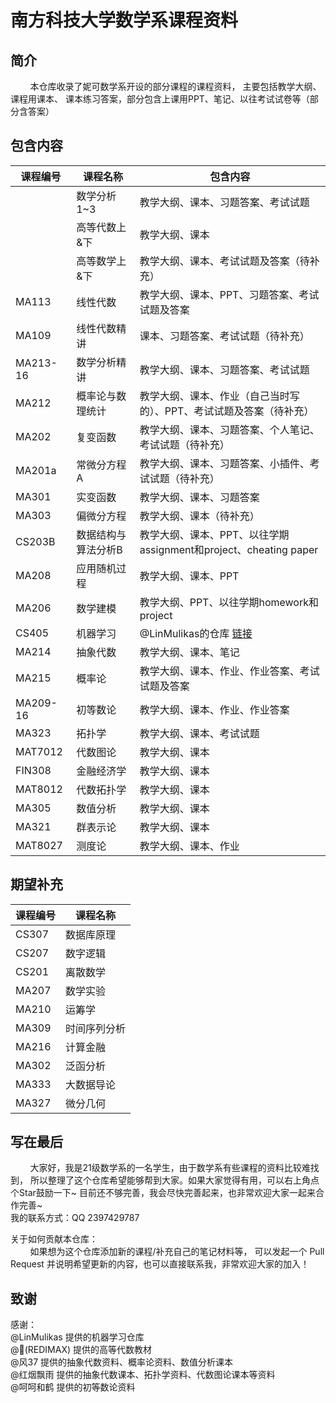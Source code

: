 # 南方科技大学数学系课程资料

## 简介
&nbsp;&nbsp;&nbsp;&nbsp;&nbsp;&nbsp;&nbsp;&nbsp;本仓库收录了妮可数学系开设的部分课程的课程资料，
主要包括教学大纲、课程用课本、 课本练习答案，部分包含上课用PPT、笔记、以往考试试卷等（部分含答案）

## 包含内容

| 课程编号     | 课程名称       | 包含内容                                                                              |
|----------|------------|-----------------------------------------------------------------------------------|
|          | 数学分析1~3    | 教学大纲、课本、习题答案、考试试题                                                                 |
|          | 高等代数上&下    | 教学大纲、课本                                                                           |
|          | 高等数学上&下    | 教学大纲、课本、考试试题及答案（待补充）                                                              |
| MA113    | 线性代数       | 教学大纲、课本、PPT、习题答案、考试试题及答案                                                          |
| MA109    | 线性代数精讲     | 课本、习题答案、考试试题（待补充）                                                                 |
| MA213-16 | 数学分析精讲     | 教学大纲、课本、习题答案、考试试题                                                                 |
| MA212    | 概率论与数理统计   | 教学大纲、课本、作业（自己当时写的）、PPT、考试试题及答案（待补充）                                               |
| MA202    | 复变函数       | 教学大纲、课本、习题答案、个人笔记、考试试题（待补充）                                                       |
| MA201a   | 常微分方程A     | 教学大纲、课本、习题答案、小插件、考试试题（待补充）                                                        |
| MA301    | 实变函数       | 教学大纲、课本、习题答案                                                                      |
| MA303    | 偏微分方程      | 教学大纲、课本（待补充）                                                                      |
| CS203B   | 数据结构与算法分析B | 教学大纲、课本、PPT、以往学期assignment和project、cheating paper                                 |
| MA208    | 应用随机过程     | 教学大纲、课本、PPT                                                                       |
| MA206    | 数学建模       | 教学大纲、PPT、以往学期homework和project                                                     |
| CS405    | 机器学习       | @LinMulikas的仓库 [链接](https://github.com/LinMulikas/SUSTech-CS405-Machine-Learning) |
| MA214    | 抽象代数       | 教学大纲、课本、笔记                                                                        |
| MA215    | 概率论        | 教学大纲、课本、作业、作业答案、考试试题及答案                                                           |
| MA209-16 | 初等数论       | 教学大纲、课本、作业、作业答案                                                                   |
| MA323    | 拓扑学        | 教学大纲、课本、考试试题                                                                      |
| MAT7012  | 代数图论       | 教学大纲、课本                                                                           |
| FIN308   | 金融经济学      | 教学大纲、课本                                                                           |
| MAT8012  | 代数拓扑学      | 教学大纲、课本                                                                           |
| MA305    | 数值分析       | 教学大纲、课本                                                                           |
| MA321    | 群表示论       | 教学大纲、课本                                                                           |
| MAT8027  | 测度论        | 教学大纲、课本、作业                                                                        |


## 期望补充
| 课程编号     | 课程名称                 |
|----------|----------------------|
| CS307    | 数据库原理                |           
| CS207    | 数字逻辑                 |           
| CS201    | 离散数学                 |           
| MA207    | 数学实验                 |           
| MA210    | 运筹学                  |           
| MA309    | 时间序列分析               |           
| MA216    | 计算金融                 | 
| MA302    | 泛函分析                 |           
| MA333    | 大数据导论                |           
| MA327    | 微分几何                 |

## 写在最后
&nbsp;&nbsp;&nbsp;&nbsp;&nbsp;&nbsp;&nbsp;&nbsp;大家好，我是21级数学系的一名学生，由于数学系有些课程的资料比较难找到，
所以整理了这个仓库希望能够帮到大家。如果大家觉得有用，可以右上角点个Star鼓励一下~
目前还不够完善，我会尽快完善起来，也非常欢迎大家一起来合作完善~ \
我的联系方式：QQ 2397429787

关于如何贡献本仓库：\
&nbsp;&nbsp;&nbsp;&nbsp;&nbsp;&nbsp;&nbsp;&nbsp;如果想为这个仓库添加新的课程/补充自己的笔记材料等，
可以发起一个 Pull Request 并说明希望更新的内容，也可以直接联系我，非常欢迎大家的加入！

## 致谢
感谢：\
@LinMulikas 提供的机器学习仓库 \
@🐬(REDIMAX) 提供的高等代数教材 \
@风37 提供的抽象代数资料、概率论资料、数值分析课本 \
@红烟飘雨 提供的抽象代数课本、拓扑学资料、代数图论课本等资料 \
@呵呵和鹤 提供的初等数论资料



    
